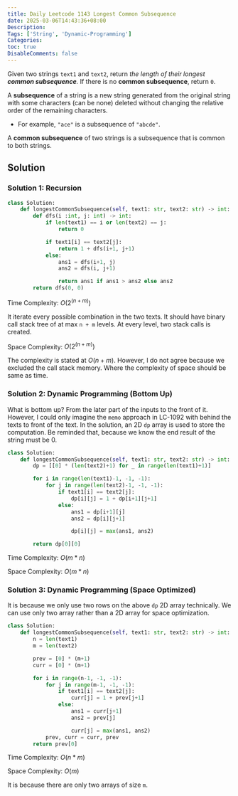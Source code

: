 ```yaml
---
title: Daily Leetcode 1143 Longest Common Subsequence
date: 2025-03-06T14:43:36+08:00
Description:
Tags: ['String', 'Dynamic-Programming']
Categories:
toc: true
DisableComments: false
---
```

Given two strings ``text1`` and ``text2``, return _the length of their longest **common subsequence**._ If there is no **common subsequence**, return `0`.

A **subsequence** of a string is a new string generated from the original string with some characters (can be none) deleted without changing the relative order of the remaining characters.

- For example, `"ace"` is a subsequence of `"abcde"`.

A **common subsequence** of two strings is a subsequence that is common to both strings.


## Solution
### Solution 1: Recursion

```python
class Solution:
    def longestCommonSubsequence(self, text1: str, text2: str) -> int:
        def dfs(i :int, j: int) -> int:
            if len(text1) == i or len(text2) == j:
                return 0

            if text1[i] == text2[j]:
                return 1 + dfs(i+1, j+1)
            else:
                ans1 = dfs(i+1, j)
                ans2 = dfs(i, j+1)

                return ans1 if ans1 > ans2 else ans2
        return dfs(0, 0)
```

Time Complexity: $O(2^{(n+m)})$

It iterate every possible combination in the two texts. It should have binary call stack tree of at max `n + m` levels. At every level, two stack calls is created.

Space Complexity: $O(2^{(n+m)})$

The complexity is stated at $O(n + m)$. However, I do not agree because we excluded the call stack memory. Where the complexity of space should be same as time.


### Solution 2: Dynamic Programming (Bottom Up)
What is bottom up? From the later part of the inputs to the front of it. However, I could only imagine the `memo` approach in LC-1092 with behind the texts to front of the text. In the solution, an 2D `dp` array is used to store the computation. Be reminded that, because we know the end result of the string must be 0.

```python
class Solution:
    def longestCommonSubsequence(self, text1: str, text2: str) -> int:
        dp = [[0] * (len(text2)+1) for _ in range(len(text1)+1)]

        for i in range(len(text1)-1, -1, -1):
            for j in range(len(text2)-1, -1, -1):
                if text1[i] == text2[j]:
                    dp[i][j] = 1 + dp[i+1][j+1]
                else:
                    ans1 = dp[i+1][j]
                    ans2 = dp[i][j+1]

                    dp[i][j] = max(ans1, ans2)

        return dp[0][0]
```

Time Complexity: $O(m * n)$

Space Complexity: $O(m * n)$


### Solution 3: Dynamic Programming (Space Optimized)

It is because we only use two rows on the above `dp` 2D array technically. We can use only two array rather than a 2D array for space optimization.

```python
class Solution:
    def longestCommonSubsequence(self, text1: str, text2: str) -> int:
        n = len(text1)
        m = len(text2)

        prev = [0] * (m+1)
        curr = [0] * (m+1)

        for i in range(n-1, -1, -1):
            for j in range(m-1, -1, -1):
                if text1[i] == text2[j]:
                    curr[j] = 1 + prev[j+1]
                else:
                    ans1 = curr[j+1]
                    ans2 = prev[j]

                    curr[j] = max(ans1, ans2)
            prev, curr = curr, prev
        return prev[0]
```

Time Complexity: $O(n * m)$

Space Complexity: $O(m)$

It is because there are only two arrays of size `m`.

